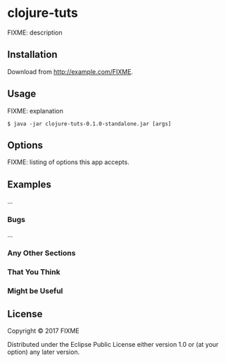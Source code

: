 # clojure-tuts

FIXME: description

## Installation

Download from http://example.com/FIXME.

## Usage

FIXME: explanation

    $ java -jar clojure-tuts-0.1.0-standalone.jar [args]

## Options

FIXME: listing of options this app accepts.

## Examples

...

### Bugs

...

### Any Other Sections
### That You Think
### Might be Useful

## License

Copyright © 2017 FIXME

Distributed under the Eclipse Public License either version 1.0 or (at
your option) any later version.
